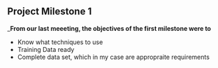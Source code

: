## Project Milestone 1
___From our last meeeting, the objectives of the first milestone were to__
* Know what techniques to use
* Training Data ready
* Complete data set, which in my case are appropraite requirements
